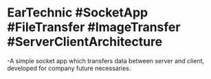 # EarTechnic #SocketApp #FileTransfer #ImageTransfer #ServerClientArchitecture

-A simple socket app which transfers data between server and client, developed for company future necessaries.
